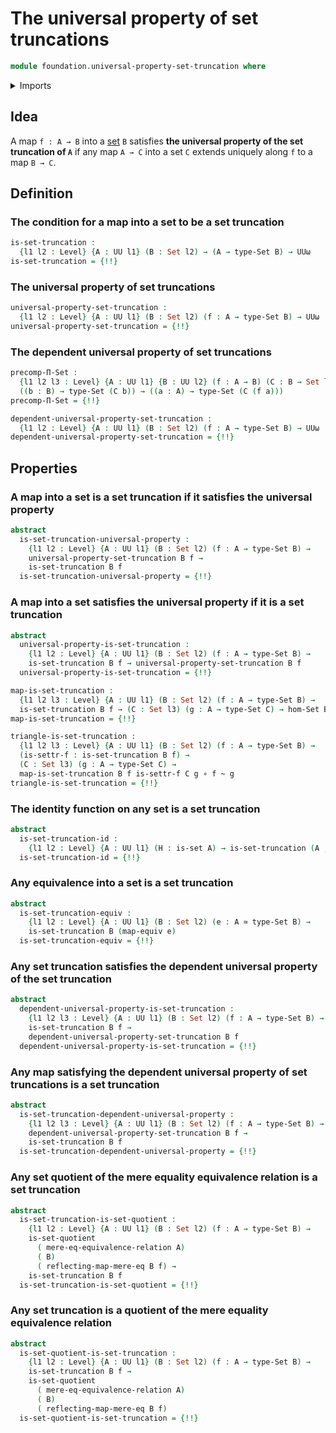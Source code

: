 # The universal property of set truncations

```agda
module foundation.universal-property-set-truncation where
```

<details><summary>Imports</summary>

```agda
open import foundation.dependent-pair-types
open import foundation.function-extensionality
open import foundation.mere-equality
open import foundation.reflecting-maps-equivalence-relations
open import foundation.sets
open import foundation.type-arithmetic-dependent-pair-types
open import foundation.universal-property-equivalences
open import foundation.universal-property-set-quotients
open import foundation.universe-levels

open import foundation-core.contractible-maps
open import foundation-core.contractible-types
open import foundation-core.equivalences
open import foundation-core.function-types
open import foundation-core.functoriality-dependent-pair-types
open import foundation-core.homotopies
open import foundation-core.identity-types
open import foundation-core.propositions
open import foundation-core.type-theoretic-principle-of-choice
```

</details>

## Idea

A map `f : A → B` into a [set](foundation-core.sets.md) `B` satisfies **the
universal property of the set truncation of `A`** if any map `A → C` into a set
`C` extends uniquely along `f` to a map `B → C`.

## Definition

### The condition for a map into a set to be a set truncation

```agda
is-set-truncation :
  {l1 l2 : Level} {A : UU l1} (B : Set l2) → (A → type-Set B) → UUω
is-set-truncation = {!!}
```

### The universal property of set truncations

```agda
universal-property-set-truncation :
  {l1 l2 : Level} {A : UU l1} (B : Set l2) (f : A → type-Set B) → UUω
universal-property-set-truncation = {!!}
```

### The dependent universal property of set truncations

```agda
precomp-Π-Set :
  {l1 l2 l3 : Level} {A : UU l1} {B : UU l2} (f : A → B) (C : B → Set l3) →
  ((b : B) → type-Set (C b)) → ((a : A) → type-Set (C (f a)))
precomp-Π-Set = {!!}

dependent-universal-property-set-truncation :
  {l1 l2 : Level} {A : UU l1} (B : Set l2) (f : A → type-Set B) → UUω
dependent-universal-property-set-truncation = {!!}
```

## Properties

### A map into a set is a set truncation if it satisfies the universal property

```agda
abstract
  is-set-truncation-universal-property :
    {l1 l2 : Level} {A : UU l1} (B : Set l2) (f : A → type-Set B) →
    universal-property-set-truncation B f →
    is-set-truncation B f
  is-set-truncation-universal-property = {!!}
```

### A map into a set satisfies the universal property if it is a set truncation

```agda
abstract
  universal-property-is-set-truncation :
    {l1 l2 : Level} {A : UU l1} (B : Set l2) (f : A → type-Set B) →
    is-set-truncation B f → universal-property-set-truncation B f
  universal-property-is-set-truncation = {!!}

map-is-set-truncation :
  {l1 l2 l3 : Level} {A : UU l1} (B : Set l2) (f : A → type-Set B) →
  is-set-truncation B f → (C : Set l3) (g : A → type-Set C) → hom-Set B C
map-is-set-truncation = {!!}

triangle-is-set-truncation :
  {l1 l2 l3 : Level} {A : UU l1} (B : Set l2) (f : A → type-Set B) →
  (is-settr-f : is-set-truncation B f) →
  (C : Set l3) (g : A → type-Set C) →
  map-is-set-truncation B f is-settr-f C g ∘ f ~ g
triangle-is-set-truncation = {!!}
```

### The identity function on any set is a set truncation

```agda
abstract
  is-set-truncation-id :
    {l1 l2 : Level} {A : UU l1} (H : is-set A) → is-set-truncation (A , H) id
  is-set-truncation-id = {!!}
```

### Any equivalence into a set is a set truncation

```agda
abstract
  is-set-truncation-equiv :
    {l1 l2 : Level} {A : UU l1} (B : Set l2) (e : A ≃ type-Set B) →
    is-set-truncation B (map-equiv e)
  is-set-truncation-equiv = {!!}
```

### Any set truncation satisfies the dependent universal property of the set truncation

```agda
abstract
  dependent-universal-property-is-set-truncation :
    {l1 l2 l3 : Level} {A : UU l1} (B : Set l2) (f : A → type-Set B) →
    is-set-truncation B f →
    dependent-universal-property-set-truncation B f
  dependent-universal-property-is-set-truncation = {!!}
```

### Any map satisfying the dependent universal property of set truncations is a set truncation

```agda
abstract
  is-set-truncation-dependent-universal-property :
    {l1 l2 l3 : Level} {A : UU l1} (B : Set l2) (f : A → type-Set B) →
    dependent-universal-property-set-truncation B f →
    is-set-truncation B f
  is-set-truncation-dependent-universal-property = {!!}
```

### Any set quotient of the mere equality equivalence relation is a set truncation

```agda
abstract
  is-set-truncation-is-set-quotient :
    {l1 l2 : Level} {A : UU l1} (B : Set l2) (f : A → type-Set B) →
    is-set-quotient
      ( mere-eq-equivalence-relation A)
      ( B)
      ( reflecting-map-mere-eq B f) →
    is-set-truncation B f
  is-set-truncation-is-set-quotient = {!!}
```

### Any set truncation is a quotient of the mere equality equivalence relation

```agda
abstract
  is-set-quotient-is-set-truncation :
    {l1 l2 : Level} {A : UU l1} (B : Set l2) (f : A → type-Set B) →
    is-set-truncation B f →
    is-set-quotient
      ( mere-eq-equivalence-relation A)
      ( B)
      ( reflecting-map-mere-eq B f)
  is-set-quotient-is-set-truncation = {!!}
```

